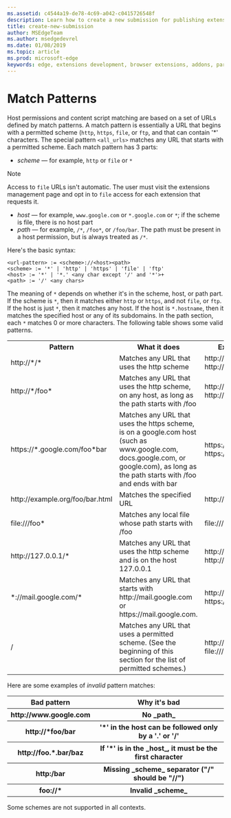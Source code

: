 ```yaml
---
ms.assetid: c4544a19-de78-4c69-a042-c0415726548f
description: Learn how to create a new submission for publishing extension on Microsoft Edge Addons Store.
title: create-new-submission
author: MSEdgeTeam
ms.author: msedgedevrel
ms.date: 01/08/2019
ms.topic: article
ms.prod: microsoft-edge
keywords: edge, extensions development, browser extensions, addons, partner center, developer
---
```


# Match Patterns

Host permissions and content script matching are based on a set of URLs defined by match patterns. A match pattern is essentially a URL that begins with a permitted scheme (`http`, `https`, `file`, or `ftp`, and that can contain '*' characters. The special pattern `<all_urls>` matches any URL that starts with a permitted scheme. Each match pattern has 3 parts:

- _scheme_ — for example, `http` or `file` or `*`  

> [!NOTE]
> Access to `file` URLs isn't automatic. The user must visit the extensions management page and opt in to `file` access for each extension that requests it.

- _host_ — for example, `www.google.com` or `*.google.com` or `*`; if the scheme is file, there is no host part
- _path_ — for example, `/*`, `/foo*`, or `/foo/bar`. The path must be present in a host permission, but is always treated as `/*`.
 
Here's the basic syntax:

```
<url-pattern> := <scheme>://<host><path>
<scheme> := '*' | 'http' | 'https' | 'file' | 'ftp'
<host> := '*' | '*.' <any char except '/' and '*'>+
<path> := '/' <any chars>
```

The meaning of `*` depends on whether it's in the scheme, host, or path part. If the scheme is `*`, then it matches either `http` or `https`, and not `file`, or `ftp`. If the host is just `*`, then it matches any host. If the host is `*.hostname`, then it matches the specified host or any of its subdomains. In the path section, each `*` matches 0 or more characters. The following table shows some valid patterns.

 <table style="width:100%">
      <tr>
        <th><b>Pattern</b></th>
        <th><b>What it does</b></th>
        <th><b>Examples of matching URLs</b></th>
      </tr>
      <tr>
        <td>http://*/*</td>
        <td>Matches any URL that uses the http scheme</td>
        <td>http://www.google.com/
http://example.org/foo/bar.html</td>
      </tr>
    <tr>
        <td>http://*/foo*</td>
        <td>Matches any URL that uses the http scheme, on any host, as long as the path starts with /foo</td>
        <td>http://example.com/foo/bar.html
http://www.google.com/foo</td>
      </tr>
     <tr>
        <td>https://*.google.com/foo*bar</td>
        <td>Matches any URL that uses the https scheme, is on a google.com host (such as www.google.com, docs.google.com, or google.com), as long as the path starts with /foo and ends with bar</td>
        <td>https://www.google.com/foo/baz/bar
https://docs.google.com/foobar</td>
      </tr>
    <tr>
        <td>http://example.org/foo/bar.html</td>
        <td>Matches the specified URL</td>
        <td>http://example.org/foo/bar.html</td>
      </tr>
    <tr>
        <td>file:///foo*</td>
        <td>Matches any local file whose path starts with /foo</td>
        <td>file:///foo/bar.html
file:///foo</td>
      </tr>
    <tr>
        <td>http://127.0.0.1/*</td>
        <td>Matches any URL that uses the http scheme and is on the host 127.0.0.1</td>
        <td>http://127.0.0.1/
http://127.0.0.1/foo/bar.html</td>
      </tr>
    <tr>
        <td>*://mail.google.com/*</td>
        <td>Matches any URL that starts with http://mail.google.com or https://mail.google.com.</td>
        <td>http://mail.google.com/foo/baz/bar
https://mail.google.com/foobar</td>
      </tr>
    <tr>
        <td>/<all_urls/></td>
        <td>Matches any URL that uses a permitted scheme. (See the beginning of this section for the list of permitted schemes.)</td>
        <td>http://example.org/foo/bar.html
file:///bar/baz.html</td>
      </tr>
    </table>

Here are some examples of _invalid_ pattern matches:

<table style="width:100%">
    <tr>
        <th><b>Bad pattern</b></th>
        <th><b>	Why it's bad</b></th>
    </tr>
    <tr>
        <th>http://www.google.com</th>
        <th>No _path_</th>
    </tr>
    <tr>
        <th>http://*foo/bar</th>
        <th>'*' in the host can be followed only by a '.' or '/'</th>
    </tr>
    <tr>
        <th>http://foo.*.bar/baz</th>
        <th>If '*' is in the _host_, it must be the first character</th>
    </tr>
    <tr>
        <th>http:/bar</th>
        <th>Missing _scheme_ separator ("/" should be "//")</th>
    </tr>
    <tr>
        <th>foo://*</th>
        <th>Invalid _scheme_</th>
    </tr>
</table>

Some schemes are not supported in all contexts.
